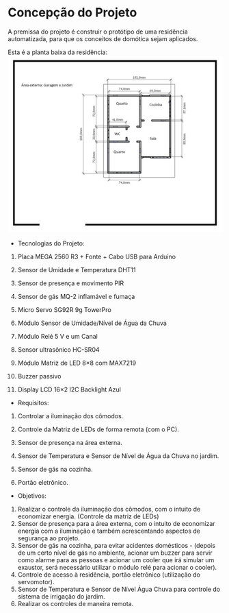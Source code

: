 # Concepção do Projeto

A premissa do projeto é construir o protótipo de uma residência automatizada, para que os conceitos de domótica sejam aplicados.

Esta é a planta baixa da residência:
![Planta baixa](./figuras/NOVAplantabaixa.png)

* Tecnologias do Projeto:

1. Placa MEGA 2560 R3 + Fonte + Cabo USB para Arduino

2. Sensor de Umidade e Temperatura DHT11

3. Sensor de presença e movimento PIR

4. Sensor de gás MQ-2 inflamável e fumaça

5. Micro Servo SG92R 9g TowerPro

6. Módulo Sensor de Umidade/Nível de Água da Chuva

7. Módulo Relé 5 V e um Canal

8. Sensor ultrasônico HC-SR04

9. Módulo Matriz de LED 8×8 com MAX7219

10. Buzzer passivo

11. Display LCD 16×2 I2C Backlight Azul

* Requisitos:

1. Controlar a iluminação dos cômodos.

2. Controle da Matriz de LEDs de forma remota (com o PC).

3. Sensor de presença na área externa.

4. Sensor de Temperatura e Sensor de Nível de Água da Chuva no jardim. 

4. Sensor de gás na cozinha.

5. Portão eletrônico.

* Objetivos:

1. Realizar o controle da iluminação dos cômodos, com o intuito de economizar energia. (Controle da matriz de LEDs)
2. Sensor de presença para a área externa, com o intuito de economizar energia com a iluminação e também acrescentando aspectos de segurança ao projeto.
3. Sensor de gás na cozinha, para evitar acidentes domésticos - (depois de um certo nível de gás no ambiente, acionar um buzzer para servir como alarme para as pessoas e acionar um cooler que irá simular um exaustor, será necessário utilizar o módulo relé para acionar o cooler).
4. Controle de acesso à residência, portão eletrônico (utilização do servomotor).
5. Sensor de Temperatura e Sensor de Nível Água Chuva para controle do sistema de irrigação do jardim.
6. Realizar os controles de maneira remota.



